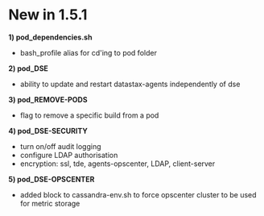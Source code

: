 
# New in 1.5.1

**1) pod_dependencies.sh**

+ bash_profile alias for cd'ing to pod folder  

**2) pod_DSE**

+ ability to update and restart datastax-agents independently of dse

**3) pod_REMOVE-PODS**

+ flag to remove a specific build from a pod

**4) pod_DSE-SECURITY**

+ turn on/off audit logging
+ configure LDAP authorisation
+ encryption:
    ssl, tde, agents-opscenter, LDAP, client-server

**5) pod_DSE-OPSCENTER**

+ added block to cassandra-env.sh to force opscenter cluster to be used for metric storage
